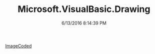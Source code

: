 ﻿---
title: Microsoft.VisualBasic.Drawing
date: 6/13/2016 8:14:39 PM
---

[ImageCoded](T-Microsoft.VisualBasic.Drawing.ImageCoded.html)
